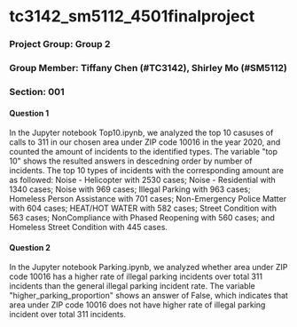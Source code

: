 # tc3142_sm5112_4501finalproject

### Project Group: Group 2
### Group Member: Tiffany Chen (#TC3142), Shirley Mo (#SM5112)
### Section: 001

#### Question 1
In the Jupyter notebook Top10.ipynb, we analyzed the top 10 casuses of calls to 311 in our chosen area under ZIP code 10016 in the year 2020, and counted the amount of incidents to the identified types. The variable "top 10" shows the resulted answers in descedning order by number of incidents. 
The top 10 types of incidents with the corresponding amount are as followed: 
Noise - Helicopter with 2530 cases; Noise - Residential with 1340 cases; Noise with 969 cases; Illegal Parking with 963 cases; Homeless Person Assistance with 701 cases; Non-Emergency Police Matter with 604 cases; HEAT/HOT WATER with 582 cases; Street Condition with 563 cases; NonCompliance with Phased Reopening with 560 cases; and Homeless Street Condition with 445 cases.

#### Question 2
In the Jupyter notebook Parking.ipynb, we analyzed whether area under ZIP code 10016 has a higher rate of illegal parking incidents over total 311 incidents than the general illegal parking incident rate. The variable "higher_parking_proportion" shows an answer of False, which indicates that area under ZIP code 10016 does not have higher rate of illegal parking incident over total 311 incidents. 
